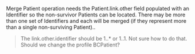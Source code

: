 Merge Patient operation needs the Patient.link.other field populated with an Identifier so the non-survivor Patients can be located.  There may be more than one set of Identifiers and each will be merged (if they represent more than a single non-surviving Patient)..

>The link.other.identifier should be 1..* or 1..1.  Not sure how to do that.  Should we change the profile BCPatient?
